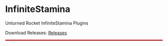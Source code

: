 # InfiniteStamina
Unturned Rocket InfiniteStamina Plugins

Download Releases: 
[Releases](https://github.com/rubblephp/InfiniteStamina/releases/tag/SRInfiniteStamina)

<hr style="border: 1px solid #ff0000;">

